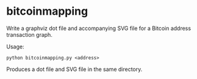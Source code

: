 # bitcoinmapping
Write a graphviz dot file and accompanying SVG file for a Bitcoin address transaction graph.

Usage:

`python bitcoinmapping.py <address>`

Produces a dot file and SVG file in the same directory.
